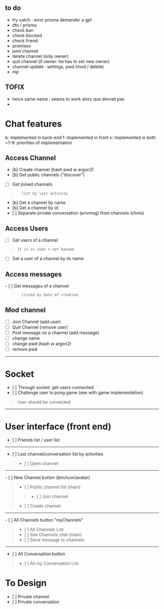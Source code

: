 
## to do
- try catch : error prisma demander a gpt
- dto / prisma
- check ban
- check blocked
- check friend
- promises
- joint channel
- delete channel (only owner)
- quit channel (if owner: he has to set new owner)
- channel update : settings, pwd (mod / delete)
- mp


## TOFIX
- twice same name : seems to work alors que devrait pas 
- 




# Chat features

b: implemented in back-end
f: Implemented in front
x: Implemented in both
~1-9: priorities of implementation

## Access Channel
- [b] Create channel (hash pwd w argon2)
- [b] Get public channels ("discover")
- [ ] Get joined channels
>		list by last activity
- [b] Get a channel by name
- [b] Get a channel by id
- [ ] Separate private conversation (privmsg) from channels (chnls)
## Access Users
- [ ] Get users of a channel
>	  If is in chan + not banned
- [ ] Get a user of a channel by its name
## Access messages
- [ ] Get messages of a channel 
>		Listed by date of creation

## Mod channel
- [ ] Join Channel (add user)
- [ ] Quit Channel (remove user)
- [ ] Post message on a channel (add message)
- [ ] change name 
- [ ] change pwd (hash w argon2)
- [ ] remove pwd

_____________________________________































# Socket
- [ ] Through socket: get users connected
- [ ] Challenge user to pong game (see with game implementation)
>	User should be connected

----

# User interface (front end)

- [ ] Friends list / user list
---
- [ ] Last channel/conversation list by activities
> - [ ] Open channel

---

- [ ] New Channel button (btn/icon/avatar)
> - [ ] Public channel list  (main)
> > - [ ] Join channel
> - [ ] Create channel
---
- [ ] All Channels button "myChannels"
> - [ ] All Channels List 
> - [ ] See Channels chat (main)
> - [ ] Send message to channels
---
- [ ] All Conversation button
> - [ ] All my Conversation List


# To Design
- [ ] Private channel
- [ ] Private conversation
